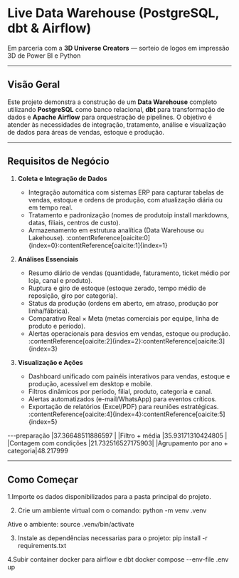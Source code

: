 # Live Data Warehouse (PostgreSQL, dbt & Airflow)

Em parceria com a **3D Universe Creators** — sorteio de logos em impressão 3D de Power BI e Python

---

## Visão Geral

Este projeto demonstra a construção de um **Data Warehouse** completo utilizando **PostgreSQL** como banco relacional, **dbt** para transformação de dados e **Apache Airflow** para orquestração de pipelines. O objetivo é atender às necessidades de integração, tratamento, análise e visualização de dados para áreas de vendas, estoque e produção.

---

## Requisitos de Negócio

1. **Coleta e Integração de Dados**  
   - Integração automática com sistemas ERP para capturar tabelas de vendas, estoque e ordens de produção, com atualização diária ou em tempo real.  
   - Tratamento e padronização (nomes de produtoip install markdowns, datas, filiais, centros de custo).  
   - Armazenamento em estrutura analítica (Data Warehouse ou Lakehouse). :contentReference[oaicite:0]{index=0}:contentReference[oaicite:1]{index=1}

2. **Análises Essenciais**  
   - Resumo diário de vendas (quantidade, faturamento, ticket médio por loja, canal e produto).  
   - Ruptura e giro de estoque (estoque zerado, tempo médio de reposição, giro por categoria).  
   - Status da produção (ordens em aberto, em atraso, produção por linha/fábrica).  
   - Comparativo Real × Meta (metas comerciais por equipe, linha de produto e período).  
   - Alertas operacionais para desvios em vendas, estoque ou produção. :contentReference[oaicite:2]{index=2}:contentReference[oaicite:3]{index=3}

3. **Visualização e Ações**  
   - Dashboard unificado com painéis interativos para vendas, estoque e produção, acessível em desktop e mobile.  
   - Filtros dinâmicos por período, filial, produto, categoria e canal.  
   - Alertas automatizados (e-mail/WhatsApp) para eventos críticos.  
   - Exportação de relatórios (Excel/PDF) para reuniões estratégicas. :contentReference[oaicite:4]{index=4}:contentReference[oaicite:5]{index=5}

---preparação           |37.36648511886597 |
|Filtro + média                 |35.93171310424805 |
|Contagem com condições         |21.732516527175903|
|Agrupamento por ano + categoria|48.217999



---

## Como Começar
1.Importe os dados disponibilizados para a pasta principal do projeto.

2. Crie um ambiente virtual com o comando:
python -m venv .venv

Ative o ambiente: source .venv/bin/activate

3. Instale as dependências necessarias para o projeto:
pip install -r requirements.txt

4.Subir container docker para airflow e dbt
docker compose --env-file .env up

